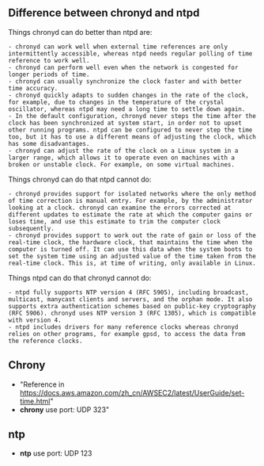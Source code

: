 ## Difference between chronyd and ntpd
Things chronyd can do better than ntpd are:

    - chronyd can work well when external time references are only intermittently accessible, whereas ntpd needs regular polling of time reference to work well.
    - chronyd can perform well even when the network is congested for longer periods of time.
    - chronyd can usually synchronize the clock faster and with better time accuracy.
    - chronyd quickly adapts to sudden changes in the rate of the clock, for example, due to changes in the temperature of the crystal oscillator, whereas ntpd may need a long time to settle down again.
    - In the default configuration, chronyd never steps the time after the clock has been synchronized at system start, in order not to upset other running programs. ntpd can be configured to never step the time too, but it has to use a different means of adjusting the clock, which has some disadvantages.
    - chronyd can adjust the rate of the clock on a Linux system in a larger range, which allows it to operate even on machines with a broken or unstable clock. For example, on some virtual machines. 

Things chronyd can do that ntpd cannot do:

    - chronyd provides support for isolated networks where the only method of time correction is manual entry. For example, by the administrator looking at a clock. chronyd can examine the errors corrected at different updates to estimate the rate at which the computer gains or loses time, and use this estimate to trim the computer clock subsequently.
    - chronyd provides support to work out the rate of gain or loss of the real-time clock, the hardware clock, that maintains the time when the computer is turned off. It can use this data when the system boots to set the system time using an adjusted value of the time taken from the real-time clock. This is, at time of writing, only available in Linux. 

Things ntpd can do that chronyd cannot do:

    - ntpd fully supports NTP version 4 (RFC 5905), including broadcast, multicast, manycast clients and servers, and the orphan mode. It also supports extra authentication schemes based on public-key cryptography (RFC 5906). chronyd uses NTP version 3 (RFC 1305), which is compatible with version 4.
    - ntpd includes drivers for many reference clocks whereas chronyd relies on other programs, for example gpsd, to access the data from the reference clocks. 

## Chrony
- "Reference in https://docs.aws.amazon.com/zh_cn/AWSEC2/latest/UserGuide/set-time.html"    
- **chrony** use port: UDP 323"
## ntp
- **ntp** use port: UDP 123